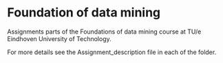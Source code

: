 # Foundation of data mining
Assignments parts of the Foundations of data mining course at TU/e Eindhoven University of Technology.

For more details see the Assignment_description file in each of the folder.

